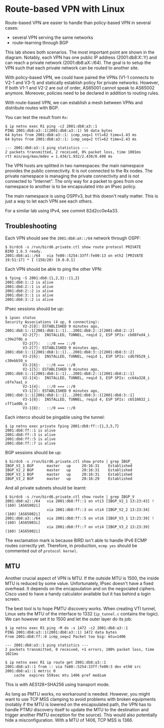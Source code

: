# Route-based VPN with Linux

Route-based VPN are easier to handle than policy-based VPN in several cases:

 - several VPN serving the same networks
 - route-learning through BGP

This lab shows both scenarios. The most important point are shown in
the diagram. Notably, each VPN has one public IP address (2001:db8:X::Y)
and can reach a private network (2001:db8:aX::/64). The goal is to setup
the VPN such that each private network can be routed to another site.

With policy-based VPN, we could have paired the VPNs (V1-1 connects to
V2-1 and V3-1) and statically establish policy for private
networks. However, If both V1-1 and V2-2 are out of order, AS65001
cannot speak to AS65002 anymore. Moreover, policies need to be
declared in addition to routing rules.

With route-based VPN, we can establish a mesh between VPNs and
distribute routes with BGP.

You can test the result from `Rx`:

    $ ip netns exec R1 ping -c2 2001:db8:a3::1
    PING 2001:db8:a3::1(2001:db8:a3::1) 56 data bytes
    64 bytes from 2001:db8:a3::1: icmp_seq=1 ttl=62 time=1.43 ms
    64 bytes from 2001:db8:a3::1: icmp_seq=2 ttl=62 time=2.43 ms
    
    --- 2001:db8:a3::1 ping statistics ---
    2 packets transmitted, 2 received, 0% packet loss, time 1001ms
    rtt min/avg/max/mdev = 1.434/1.932/2.430/0.498 ms

The VPN hosts are splitted in two namespaces: the main namespace
provides the public connectivity. It is not connected to the Rx
nodes. The private namespace is managing the private connectivity and
is not connected to "Internet". The only way for a packet to goes from
one namespace to another is to be encapsulated into an IPsec policy.

The main namespace is using OSPFv3, but this doesn't really
matter. This is just a way to let each VPN see each others.

For a similar lab using IPv4, see commit 82d2cc0e4a33.

## Troubleshooting

Each VPN should see the `2001:db8:aX::/64` network through OSPF:

    $ birdc6 -s /run/bird6.private.ctl show route protocol PRIVATE
    BIRD 1.6.3 ready.
    2001:db8:a1::/64   via fe80::5254:33ff:fe00:13 on eth2 [PRIVATE 19:51:17] * I (150/20) [0.0.0.1]

Each VPN should be able to ping the other VPN:

    $ fping -S 2001:db8:{1,2,3}::{1,2}
    2001:db8:1::2 is alive
    2001:db8:2::1 is alive
    2001:db8:2::2 is alive
    2001:db8:3::1 is alive
    2001:db8:3::2 is alive

IPsec sessions should be up:

    $ ipsec status
    Security Associations (4 up, 0 connecting):
            V2-2[8]: ESTABLISHED 9 minutes ago, 2001:db8:1::1[2001:db8:1::1]...2001:db8:2::2[2001:db8:2::2]
            V2-2{7}:  INSTALLED, TUNNEL, reqid 2, ESP SPIs: cb08fed4_i c39e2f0b_o
            V2-2{7}:   ::/0 === ::/0
            V3-2[7]: ESTABLISHED 9 minutes ago, 2001:db8:1::1[2001:db8:1::1]...2001:db8:3::2[2001:db8:3::2]
            V3-2{6}:  INSTALLED, TUNNEL, reqid 1, ESP SPIs: cdb78529_i c30ebb59_o
            V3-2{6}:   ::/0 === ::/0
            V2-1[5]: ESTABLISHED 9 minutes ago, 2001:db8:1::1[2001:db8:1::1]...2001:db8:2::1[2001:db8:2::1]
            V2-1{4}:  INSTALLED, TUNNEL, reqid 3, ESP SPIs: cc64a328_i c6fe7aa1_o
            V2-1{4}:   ::/0 === ::/0
            V3-1[3]: ESTABLISHED 9 minutes ago, 2001:db8:1::1[2001:db8:1::1]...2001:db8:3::1[2001:db8:3::1]
            V3-1{8}:  INSTALLED, TUNNEL, reqid 4, ESP SPIs: c6510832_i cff1ad0b_o
            V3-1{8}:   ::/0 === ::/0

Each interco should be pingable using the tunnel:

    $ ip netns exec private fping 2001:db8:ff::{1,3,5,7}
    2001:db8:ff::1 is alive
    2001:db8:ff::3 is alive
    2001:db8:ff::5 is alive
    2001:db8:ff::7 is alive

BGP sessions should be up:

    $ birdc6 -s /run/bird6.private.ctl show proto | grep IBGP_
    IBGP_V2_1 BGP      master   up     20:16:31    Established
    IBGP_V2_2 BGP      master   up     20:16:31    Established
    IBGP_V3_1 BGP      master   up     20:16:31    Established
    IBGP_V3_2 BGP      master   up     20:16:29    Established

And all private subnets should be learnt:

    $ birdc6 -s /run/bird6.private.ctl show route | grep IBGP_V
    2001:db8:a2::/64   via 2001:db8:ff::1 on vti3 [IBGP_V2_1 13:23:43] ! (160) [AS65002i]
                       via 2001:db8:ff::3 on vti4 [IBGP_V2_2 13:23:34] (160) [AS65002i]
    2001:db8:a3::/64   via 2001:db8:ff::5 on vti6 [IBGP_V3_1 13:23:39] ! (160) [AS65003i]
                       via 2001:db8:ff::7 on vti4 [IBGP_V3_2 13:23:39] (160) [AS65002i]

The exclamation mark is because BIRD isn't able to handle IPv6 ECMP
routes correctly yet. Therefore, in production, `ecmp yes` should be
commented out of `protocol kernel`.

## MTU

Another crucial aspect of VPN is MTU. If the outside MTU is 1500, the
inside MTU is reduced by some value. Unfortunately, IPsec doesn't have
a fixed overhead. It depends on the encapsulation and on the
negociated ciphers. Cisco used to have a handy calculator available
but it has behind a login screen.

The best tool is to hope PMTU discovery works. When creating VTI
tunnel, Linux sets the MTU of the interface to 1332 (`ip_tunnel.c`
contains the logic). We can however set it to 1500 and let the outer
layer do its job:

    $ ip netns exec R1 ping -M do -s 1472 -c2 2001:db8:a3::1
    PING 2001:db8:a3::1(2001:db8:a3::1) 1472 data bytes
    From 2001:db8:ff::8 icmp_seq=2 Packet too big: mtu=1406
    
    --- 2001:db8:a3::1 ping statistics ---
    2 packets transmitted, 0 received, +1 errors, 100% packet loss, time 1021ms
    
    $ ip netns exec R1 ip route get 2001:db8:a3::1
    2001:db8:a3::1 from :: via fe80::5254:33ff:fe00:3 dev eth0 src 2001:db8:a1::1 metric 0
        cache  expires 559sec mtu 1406 pref medium

This is with AES128+SHA256 using transport mode.

As long as PMTU works, no workaround is needed. However, you might
want to use TCP MSS clamping to avoid problems with broken equipments
(notably if the MTU is lowered on the encapsulated path, the VPN has
to handle PTMU discovery itself to update the MTU to the destination
and trigger another PMTU exception for the source). This would also
potentially hide a misconfiguration. With a MTU of 1406, TCP MSS is
1366.
